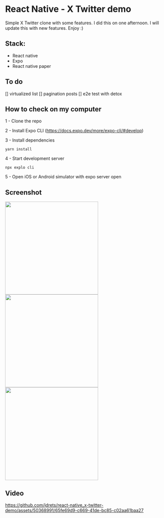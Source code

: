 # React Native - X Twitter demo
Simple X Twitter clone with some features. I did this on one afternoon. I will update this with new features. Enjoy :)

## Stack:
- React native
- Expo
- React native paper

## To do
[] virtualized list
[] pagination posts
[] e2e test with detox


## How to check on my computer

1 - Clone the repo

2 - Install Expo CLI (https://docs.expo.dev/more/expo-cli/#develop)

3 - Install dependencies

 ```yarn install```

4 - Start development server

``npx explo cli``

5 - Open iOS or Android simulator with expo server open


## Screenshot
<img src="https://github.com/jdrets/react-native_x-twitter-demo/assets/50368991/6194f114-7086-43ba-b76f-ec4bccda2854" width="300">
<img src="https://github.com/jdrets/react-native_x-twitter-demo/assets/50368991/787ed350-6194-4ff5-bbd2-0c80df775a0e" width="300">
<img src="https://github.com/jdrets/react-native_x-twitter-demo/assets/50368991/ed450abf-2263-4311-bfae-9d775040be52" width="300">

## Video
https://github.com/jdrets/react-native_x-twitter-demo/assets/50368991/65fe69d9-c669-41de-bc85-c02aa61baa27

